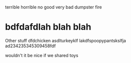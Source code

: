 terrible
horrible
no good
very bad
dumpster fire

# bdfdafdlah blah blah
Other stuff
dfdchicken
asdlturkeyklf
lakdfspoopypantskslfja
ad234235345309458fdf

wouldn't it be nice if we shared toys
